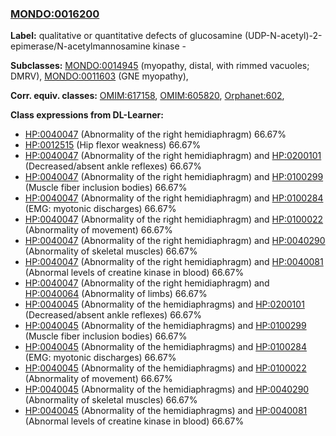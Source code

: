 
### [MONDO:0016200](http://purl.obolibrary.org/obo/MONDO_0016200)
**Label:** qualitative or quantitative defects of glucosamine (UDP-N-acetyl)-2-epimerase/N-acetylmannosamine kinase -

**Subclasses:** [MONDO:0014945](http://purl.obolibrary.org/obo/MONDO_0014945) (myopathy, distal, with rimmed vacuoles; DMRV), [MONDO:0011603](http://purl.obolibrary.org/obo/MONDO_0011603) (GNE myopathy), 

**Corr. equiv. classes:** [OMIM:617158](http://purl.obolibrary.org/obo/OMIM_617158), [OMIM:605820](http://purl.obolibrary.org/obo/OMIM_605820), [Orphanet:602](http://www.orpha.net/ORDO/Orphanet_602), 

**Class expressions from DL-Learner:**

- [HP:0040047](http://purl.obolibrary.org/obo/HP_0040047) (Abnormality of the right hemidiaphragm) 66.67%
- [HP:0012515](http://purl.obolibrary.org/obo/HP_0012515) (Hip flexor weakness) 66.67%
- [HP:0040047](http://purl.obolibrary.org/obo/HP_0040047) (Abnormality of the right hemidiaphragm) and [HP:0200101](http://purl.obolibrary.org/obo/HP_0200101) (Decreased/absent ankle reflexes) 66.67%
- [HP:0040047](http://purl.obolibrary.org/obo/HP_0040047) (Abnormality of the right hemidiaphragm) and [HP:0100299](http://purl.obolibrary.org/obo/HP_0100299) (Muscle fiber inclusion bodies) 66.67%
- [HP:0040047](http://purl.obolibrary.org/obo/HP_0040047) (Abnormality of the right hemidiaphragm) and [HP:0100284](http://purl.obolibrary.org/obo/HP_0100284) (EMG: myotonic discharges) 66.67%
- [HP:0040047](http://purl.obolibrary.org/obo/HP_0040047) (Abnormality of the right hemidiaphragm) and [HP:0100022](http://purl.obolibrary.org/obo/HP_0100022) (Abnormality of movement) 66.67%
- [HP:0040047](http://purl.obolibrary.org/obo/HP_0040047) (Abnormality of the right hemidiaphragm) and [HP:0040290](http://purl.obolibrary.org/obo/HP_0040290) (Abnormality of skeletal muscles) 66.67%
- [HP:0040047](http://purl.obolibrary.org/obo/HP_0040047) (Abnormality of the right hemidiaphragm) and [HP:0040081](http://purl.obolibrary.org/obo/HP_0040081) (Abnormal levels of creatine kinase in blood) 66.67%
- [HP:0040047](http://purl.obolibrary.org/obo/HP_0040047) (Abnormality of the right hemidiaphragm) and [HP:0040064](http://purl.obolibrary.org/obo/HP_0040064) (Abnormality of limbs) 66.67%
- [HP:0040045](http://purl.obolibrary.org/obo/HP_0040045) (Abnormality of the hemidiaphragms) and [HP:0200101](http://purl.obolibrary.org/obo/HP_0200101) (Decreased/absent ankle reflexes) 66.67%
- [HP:0040045](http://purl.obolibrary.org/obo/HP_0040045) (Abnormality of the hemidiaphragms) and [HP:0100299](http://purl.obolibrary.org/obo/HP_0100299) (Muscle fiber inclusion bodies) 66.67%
- [HP:0040045](http://purl.obolibrary.org/obo/HP_0040045) (Abnormality of the hemidiaphragms) and [HP:0100284](http://purl.obolibrary.org/obo/HP_0100284) (EMG: myotonic discharges) 66.67%
- [HP:0040045](http://purl.obolibrary.org/obo/HP_0040045) (Abnormality of the hemidiaphragms) and [HP:0100022](http://purl.obolibrary.org/obo/HP_0100022) (Abnormality of movement) 66.67%
- [HP:0040045](http://purl.obolibrary.org/obo/HP_0040045) (Abnormality of the hemidiaphragms) and [HP:0040290](http://purl.obolibrary.org/obo/HP_0040290) (Abnormality of skeletal muscles) 66.67%
- [HP:0040045](http://purl.obolibrary.org/obo/HP_0040045) (Abnormality of the hemidiaphragms) and [HP:0040081](http://purl.obolibrary.org/obo/HP_0040081) (Abnormal levels of creatine kinase in blood) 66.67%


